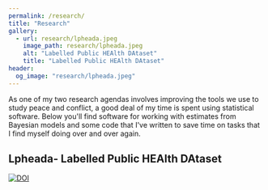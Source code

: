```yaml
---
permalink: /research/
title: "Research"
gallery:
  - url: research/lpheada.jpeg
    image_path: research/lpheada.jpeg
    alt: "Labelled Public HEAlth DAtaset"
    title: "Labelled Public HEAlth DAtaset"
header:
  og_image: "research/lpheada.jpeg"
---
```


As one of my two research agendas involves improving the tools we use to study peace and conflict, a good deal of my time is spent using statistical software. Below you'll find software for working with estimates from Bayesian models and some code that I've written to save time on tasks that I find myself doing over and over again.

## Lpheada- Labelled Public HEAlth DAtaset
[![DOI](https://zenodo.org/badge/354686567.svg)](https://zenodo.org/badge/latestdoi/354686567)

